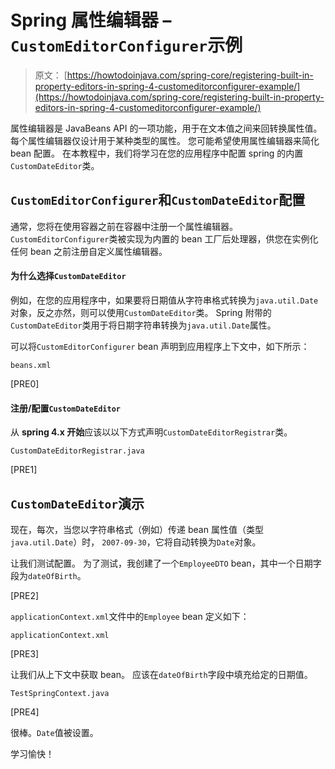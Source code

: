 # Spring 属性编辑器 – `CustomEditorConfigurer`示例

> 原文： [https://howtodoinjava.com/spring-core/registering-built-in-property-editors-in-spring-4-customeditorconfigurer-example/](https://howtodoinjava.com/spring-core/registering-built-in-property-editors-in-spring-4-customeditorconfigurer-example/)

属性编辑器是 JavaBeans API 的一项功能，用于在文本值之间来回转换属性值。 每个属性编辑器仅设计用于某种类型的属性。 您可能希望使用属性编辑器来简化 bean 配置。 在本教程中，我们将学习在您的应用程序中配置 spring 的内置`CustomDateEditor`类。

## `CustomEditorConfigurer`和`CustomDateEditor`配置

通常，您将在使用容器之前在容器中注册一个属性编辑器。 `CustomEditorConfigurer`类被实现为内置的 bean 工厂后处理器，供您在实例化任何 bean 之前注册自定义属性编辑器。

#### 为什么选择`CustomDateEditor`

例如，在您的应用程序中，如果要将日期值从字符串格式转换为`java.util.Date`对象，反之亦然，则可以使用`CustomDateEditor`类。 Spring 附带的`CustomDateEditor`类用于将日期字符串转换为`java.util.Date`属性。

可以将`CustomEditorConfigurer` bean 声明到应用程序上下文中，如下所示：

`beans.xml`

[PRE0]

#### 注册/配置`CustomDateEditor`

从 **spring 4.x 开始**应该以以下方式声明`CustomDateEditorRegistrar`类。

`CustomDateEditorRegistrar.java`

[PRE1]

## `CustomDateEditor`演示

现在，每次，当您以字符串格式（例如）传递 bean 属性值（类型`java.util.Date`）时， `2007-09-30`，它将自动转换为`Date`对象。

让我们测试配置。 为了测试，我创建了一个`EmployeeDTO` bean，其中一个日期字段为`dateOfBirth`。

[PRE2]

`applicationContext.xml`文件中的`Employee` bean 定义如下：

`applicationContext.xml`

[PRE3]

让我们从上下文中获取 bean。 应该在`dateOfBirth`字段中填充给定的日期值。

`TestSpringContext.java`

[PRE4]

很棒。`Date`值被设置。

学习愉快！